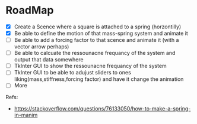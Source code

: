 # RoadMap

-[x] Create a Scence where a square is attached to a spring (horzontilly) 
-[x] Be able to define the motion  of that mass-spring system and animate it 
-[ ] Be able to add a forcing factor to that scence and animate it (with a vector arrow perhaps) 
-[ ] Be able to calcuate the ressounacne frequancy of the system and output that data somewhere 
-[ ] TkInter GUI to show the ressounacne frequancy of the system 
-[ ] TkInter GUI to be able to adujust sliders to ones liking(mass,stiffness,forcing factor) and have it change the animation 
-[ ] More 

Refs: 
- https://stackoverflow.com/questions/76133050/how-to-make-a-spring-in-manim